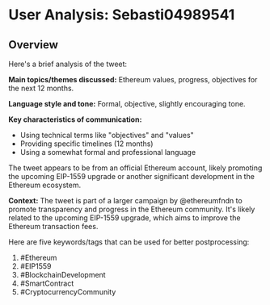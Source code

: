 # User Analysis: Sebasti04989541

## Overview

Here's a brief analysis of the tweet:

**Main topics/themes discussed:** Ethereum values, progress, objectives for the next 12 months.

**Language style and tone:** Formal, objective, slightly encouraging tone.

**Key characteristics of communication:**

* Using technical terms like "objectives" and "values"
* Providing specific timelines (12 months)
* Using a somewhat formal and professional language

The tweet appears to be from an official Ethereum account, likely promoting the upcoming EIP-1559 upgrade or another significant development in the Ethereum ecosystem.

**Context:** The tweet is part of a larger campaign by @ethereumfndn to promote transparency and progress in the Ethereum community. It's likely related to the upcoming EIP-1559 upgrade, which aims to improve the Ethereum transaction fees.

Here are five keywords/tags that can be used for better postprocessing:

1. #Ethereum
2. #EIP1559
3. #BlockchainDevelopment
4. #SmartContract
5. #CryptocurrencyCommunity